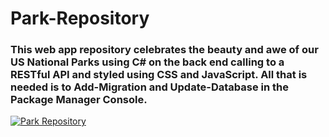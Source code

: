 # Park-Repository

<h3>This web app repository celebrates the beauty and awe of our US National Parks using C# on the back end calling to a RESTful API and styled using CSS and JavaScript. All that is needed is to Add-Migration and Update-Database in the Package Manager Console. </h3>


[![Park Repository](https://img.youtube.com/vi/BjN5RTi95P4/0.jpg)](https://www.youtube.com/watch?v=BjN5RTi95P4)

